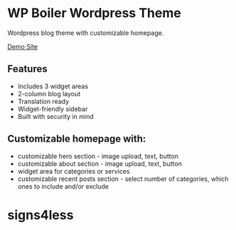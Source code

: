 # WP Boiler Wordpress Theme
Wordpress blog theme with customizable homepage.

[Demo Site](http://gardening-oasis.amandacodes.com/)

## Features
* Includes 3 widget areas
* 2-column blog layout
* Translation ready
* Widget-friendly sidebar
* Built with security in mind

## Customizable homepage with:
* customizable hero section - image upload, text, button
* customizable about section - image upload, text, button
* widget area for categories or services
* customizable recent posts section - select number of categories, which ones to include and/or exclude
# signs4less
